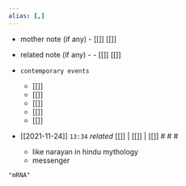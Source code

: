 ```yaml
---
alias: [,]
---
```

- mother note (if any)
		- [[]] [[]]
- related note (if any) -
		- [[]] [[]]
- `contemporary events`
	- [[]]
	- [[]]
	- [[]]
	- [[]]
	- [[]]

- [[2021-11-24]]  `13:34` _related_ [[]] | [[]] | [[]] # # #
	- like narayan in hindu mythology
	- messenger

```query
"mRNA"
```